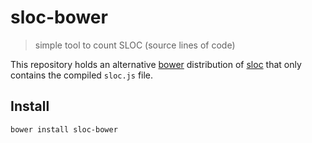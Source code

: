 # sloc-bower

> simple tool to count SLOC (source lines of code)

This repository holds an alternative
[bower](http://bower.io/) distribution of
[sloc](https://github.com/flosse/sloc) that only contains
the compiled `sloc.js` file.

## Install

    bower install sloc-bower
